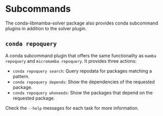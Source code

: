 # Subcommands

The conda-libmamba-solver package also provides conda subcommand plugins in addition to the solver plugin.

## `conda repoquery`

A conda subcommand plugin that offers the same functionality as `mamba repoquery` and
`micromamba repoquery`. It provides three actions:

- `conda repoquery search`: Query repodata for packages matching a pattern.
- `conda repoquery depends`: Show the dependencies of the requested package.
- `conda repoquery whoneeds`: Show the packages that depend on the requested package.

Check the `--help` messages for each task for more information.
